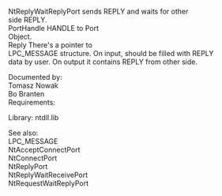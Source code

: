 NtReplyWaitReplyPort sends REPLY and waits for other \
side REPLY. \
PortHandle HANDLE to Port \
Object. \
Reply There's a pointer to \
LPC\_MESSAGE structure. On input, should be filled with REPLY \
data by user. On output it contains REPLY from other side.

Documented by: \
Tomasz Nowak \
Bo Branten \
Requirements:

Library: ntdll.lib

See also: \
LPC\_MESSAGE \
NtAcceptConnectPort \
NtConnectPort \
NtReplyPort \
NtReplyWaitReceivePort \
NtRequestWaitReplyPort
